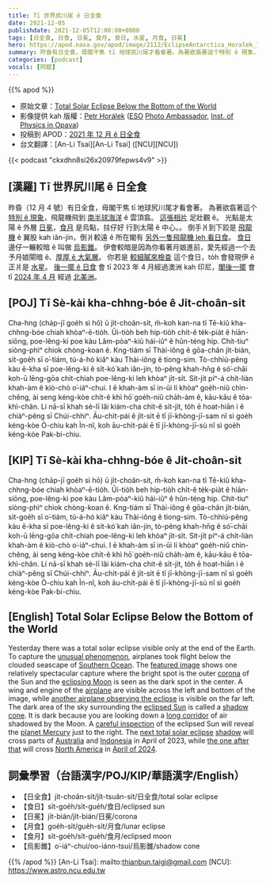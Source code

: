 ```yaml
---
title: Tī 世界尻川尾 ê 日全食
date: 2021-12-05
publishdate: 2021-12-05T12:00:00+0800
tags: [日全食, 日食, 日冕, 食月, 食日, 水星, 月食, 日冕]
hero: https://apod.nasa.gov/apod/image/2112/EclipseAntarctica_Horalek_1080.jpg
summary: 昨昏有日全食，毋閣干焦 tī 地球尻川尾才看會著。為著欲翕著這个特別 ê 現象，飛龍機飛到南半球海洋 ê 雲頂翕。
categories: [podcast]
vocals: [阿錕]
---
```


{{% apod %}}

- 原始文章：[Total Solar Eclipse Below the Bottom of the World](https://apod.nasa.gov/apod/ap211205.html)
- 影像提供 kah 版權：[Petr Horálek](https://www.petrhoralek.com/#about-1) ([ESO](https://www.eso.org) [Photo Ambassador](https://www.eso.org/public/outreach/partnerships/photo-ambassadors/), [Inst. of Physics in Opava](https://www.slu.cz/phys/en/))
- 投稿到 APOD：[2021 年 12 月 ê 日全食](https://www.facebook.com/media/set/?set=a.4214646051972915&type=3)
- 台文翻譯：[An-Li Tsai][An-Li Tsai] ([NCU][NCU])

{{< podcast "ckxdhn8si26x20979fepws4v9" >}}

## [漢羅] Tī 世界尻川尾 ê 日全食
昨昏（12 月 4 號）有日全食，毋閣干焦 tī 地球尻川尾才看會著。
為著欲翕著這个 [特別 ê 現象][unusual phenomenon]，飛龍機飛到 [南半球海洋][Southern Ocean] ê 雲頂翕。
[這張相片][featured image] 足壯觀 ê。
光點是太陽 ê 外層 [日冕][corona]，[食月][eclipsing Moon] 是烏點，拄仔好 行到太陽 ê 中心。。
倒手爿到下跤是 [飛龍機][airplane] ê 翼股 kah iăn-jín，倒爿較遠 ê 所在閣有 [另外一隻飛龍機 leh 看日食][another airplane observing the eclipse]。
[食日][eclipsed Sun]邊仔一輾較暗 ê 叫做 [烏影錐][shadow cone]。
伊會較暗是因為你看著月娘進前，愛先經過一个去予月娘閘暗 ê、[厚厚 ê 大氣層][long corridor]。
你若是 [較細膩來檢查][careful inspection] 這个食日，to̍h 會發現伊 ê 正爿是 [水星][planet Mercury]。
[後一擺 ê 日食][next total solar eclipse] 會 tī 2023 年 4 月經過澳洲 kah 印尼，[閣後一擺][the one after that] 會 tī [2024 年 4 月][April of 2024] 經過 [北美洲][North America]。

## [POJ] Tī Sè-kài kha-chhng-bóe ê Ji̍t-choân-si̍t
Cha-hng (cha̍p-jī goe̍h sì hō) ū ji̍t-choân-si̍t, m̄-koh kan-na tī Tē-kiû kha-chhng-bóe chiah khòaⁿ-ē-tio̍h.
Ūi-tio̍h beh hip-tio̍h chi̍t-ê te̍k-pia̍t ê hiān-siōng, poe-lêng-ki poe kàu Lâm-pòaⁿ-kiû hái-iûⁿ ê hûn-téng hip.
Chit-tiuⁿ siòng-phìⁿ chiok chòng-koan ê.
Kng-tiám sī Thài-iông ê gōa-chân ji̍t-bián, si̍t-goe̍h sī o͘-tiám, tú-á-hó kiâⁿ kàu Thài-iông ê tiong-sim.
Tò-chhiú-pêng kàu ē-kha sī poe-lêng-ki ê si̍t-kó͘ kah iăn-jín, tò-pêng khah-hn̄g ê só͘-chāi koh-ū lēng-gōa chi̍t-chiah poe-lêng-ki leh khòaⁿ ji̍t-si̍t.
Sit-ji̍t piⁿ-á chi̍t-liàn khah-àm ê kiò-chò o͘-iáⁿ-chui.
I ē khah-àm sī in-ūi lí khòaⁿ goe̍h-niû chìn-chêng, ài seng kéng-kòe chi̍t-ê khì hō͘ goe̍h-niû cha̍h-àm ê, kāu-kāu ê tōa-khì-chân.
Lí nā-sī khah sè-lī lâi kiám-cha chit-ê si̍t-ji̍t, to̍h ē hoat-hiān i ê chiàⁿ-pêng sī Chúi-chhiⁿ.
Āu-chi̍t-pái ê ji̍t-si̍t ē tī jī-khòng-jī-sam nî sì goe̍h kéng-kòe Ò-chiu kah Ìn-nî, koh āu-chi̍t-pái ē tī jī-khòng-jī-sù nî sì goe̍h kéng-kòe Pak-bí-chiu.



## [KIP] Tī Sè-kài kha-chhng-bóe ê Ji̍t-choân-si̍t
Cha-hng (cha̍p-jī goe̍h sì hō) ū ji̍t-choân-si̍t, m̄-koh kan-na tī Tē-kiû kha-chhng-bóe chiah khòaⁿ-ē-tio̍h.
Ūi-tio̍h beh hip-tio̍h chi̍t-ê te̍k-pia̍t ê hiān-siōng, poe-lêng-ki poe kàu Lâm-pòaⁿ-kiû hái-iûⁿ ê hûn-téng hip.
Chit-tiuⁿ siòng-phìⁿ chiok chòng-koan ê.
Kng-tiám sī Thài-iông ê gōa-chân ji̍t-bián, si̍t-goe̍h sī o͘-tiám, tú-á-hó kiâⁿ kàu Thài-iông ê tiong-sim.
Tò-chhiú-pêng kàu ē-kha sī poe-lêng-ki ê si̍t-kó͘ kah iăn-jín, tò-pêng khah-hn̄g ê só͘-chāi koh-ū lēng-gōa chi̍t-chiah poe-lêng-ki leh khòaⁿ ji̍t-si̍t.
Sit-ji̍t piⁿ-á chi̍t-liàn khah-àm ê kiò-chò o͘-iáⁿ-chui.
I ē khah-àm sī in-ūi lí khòaⁿ goe̍h-niû chìn-chêng, ài seng kéng-kòe chi̍t-ê khì hō͘ goe̍h-niû cha̍h-àm ê, kāu-kāu ê tōa-khì-chân.
Lí nā-sī khah sè-lī lâi kiám-cha chit-ê si̍t-ji̍t, to̍h ē hoat-hiān i ê chiàⁿ-pêng sī Chúi-chhiⁿ.
Āu-chi̍t-pái ê ji̍t-si̍t ē tī jī-khòng-jī-sam nî sì goe̍h kéng-kòe Ò-chiu kah Ìn-nî, koh āu-chi̍t-pái ē tī jī-khòng-jī-sù nî sì goe̍h kéng-kòe Pak-bí-chiu.



## [English] Total Solar Eclipse Below the Bottom of the World
Yesterday there was a total solar eclipse visible only at the end of the Earth.
To capture the [unusual phenomenon][unusual phenomenon], airplanes took flight below the clouded seascape of [Southern Ocean][Southern Ocean].
The [featured image][featured image] shows one relatively spectacular capture where the bright spot is the outer [corona][corona] of the Sun and the [eclipsing Moon][eclipsing Moon] is seen as the dark spot in the center.
A wing and engine of the [airplane][airplane] are visible across the left and bottom of the image, while [another airplane observing the eclipse][another airplane observing the eclipse] is visible on the far left.
The dark area of the sky surrounding the [eclipsed Sun][eclipsed Sun] is called a [shadow cone][shadow cone].
It is dark because you are looking down a [long corridor][long corridor] of air shadowed by the Moon.
A [careful inspection][careful inspection] of the eclipsed Sun will reveal the [planet Mercury][planet Mercury] just to the right.
The [next total solar eclipse][next total solar eclipse] [shadow][shadow] will cross parts of [Australia][Australia] and [Indonesia][Indonesia] in April of 2023, while [the one after that][the one after that] will cross [North America][North America] in [April of 2024][April of 2024].

## 詞彙學習（台語漢字/POJ/KIP/華語漢字/English）
- 【日全食】ji̍t-choân-si̍t/ji̍t-tsuân-si̍t/日全食/total solar eclipse
- 【食日】si̍t-goe̍h/si̍t-gue̍h/食日/eclipsed sun
- 【日冕】ji̍t-bián/ji̍t-bián/日冕/corona
- 【月食】goe̍h-si̍t/gue̍h-si̍t/月食/lunar eclipse
- 【食月】si̍t-goe̍h/si̍t-gue̍h/食月/eclipsed moon
- 【烏影錐】o͘-iáⁿ-chui/oo-iánn-tsui/烏影錐/shadow cone


{{% /apod %}}
[An-Li Tsai]: mailto:thianbun.taigi@gmail.com
[NCU]: https://www.astro.ncu.edu.tw

[copyright]: https://apod.nasa.gov/apod/fap/lib/about_apod.html#srapply

[unusual phenomenon]:https://apod.nasa.gov/apod/ap170730.html
[Southern Ocean]:https://en.wikipedia.org/wiki/Southern_Ocean
[featured image]:https://www.instagram.com/p/CXETIsGFPMR/
[corona]:https://apod.nasa.gov/apod/ap170920.html
[eclipsing Moon]:https://apod.nasa.gov/apod/ap170820.html
[airplane]:https://www.grc.nasa.gov/www/k-12/UEET/StudentSite/airplanes.html
[another airplane observing the eclipse]:https://apod.nasa.gov/apod/ap130513.html
[eclipsed Sun]:https://www.nasa.gov/content/dec-4-2021-eclipse
[shadow cone]:https://apod.nasa.gov/apod/ap100804.html
[long corridor]:https://apod.nasa.gov/apod/ap031127.html
[careful inspection]:https://i.kym-cdn.com/photos/images/facebook/001/705/995/a66.png
[planet Mercury]:https://apod.nasa.gov/apod/ap200708.html
[next total solar eclipse]:https://www.timeanddate.com/eclipse/solar/2023-april-20
[shadow]:https://apod.nasa.gov/apod/ap201229.html
[Australia]:https://en.wikipedia.org/wiki/Australia
[Indonesia]:https://en.wikipedia.org/wiki/Indonesia
[the one after that]:https://www.timeanddate.com/eclipse/solar/2024-april-8
[North America]:https://en.wikipedia.org/wiki/North_America
[April of 2024]:https://eclipse.aas.org/eclipse-america-2024
